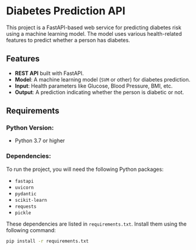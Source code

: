 # Diabetes Prediction API

This project is a FastAPI-based web service for predicting diabetes risk using a machine learning model. The model uses various health-related features to predict whether a person has diabetes.

## Features

- **REST API** built with FastAPI.
- **Model**: A machine learning model (`SVM` or other) for diabetes prediction.
- **Input**: Health parameters like Glucose, Blood Pressure, BMI, etc.
- **Output**: A prediction indicating whether the person is diabetic or not.

## Requirements

### Python Version:
- Python 3.7 or higher

### Dependencies:
To run the project, you will need the following Python packages:

- `fastapi`
- `uvicorn`
- `pydantic`
- `scikit-learn`
- `requests`
- `pickle`

These dependencies are listed in `requirements.txt`. Install them using the following command:

```bash
pip install -r requirements.txt

